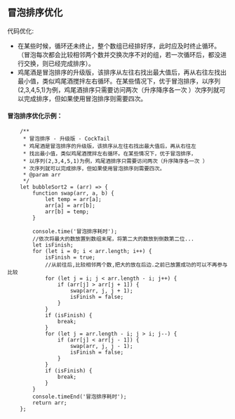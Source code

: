 ## 冒泡排序优化
代码优化:  

*  在某些时候，循环还未终止，整个数组已经排好序，此时应及时终止循环。（冒泡每次都会比较相邻两个数并交换次序不对的组，若一次循环后，都没进行交换，则已经完成排序）。  
*  鸡尾酒是冒泡排序的升级版，该排序从左往右找出最大值后，再从右往左找出最小值，类似鸡尾酒搅拌左右循环。在某些情况下，优于冒泡排序，以序列(2,3,4,5,1)为例，鸡尾酒排序只需要访问两次（升序降序各一次 ）次序列就可以完成排序，但如果使用冒泡排序则需要四次。
 
#### 冒泡排序优化示例：
```
    /**
     * 冒泡排序 - 升级版 - CockTail
     * 鸡尾酒是冒泡排序的升级版，该排序从左往右找出最大值后，再从右往左
     * 找出最小值，类似鸡尾酒搅拌左右循环。在某些情况下，优于冒泡排序，
     * 以序列(2,3,4,5,1)为例，鸡尾酒排序只需要访问两次（升序降序各一次 ）
     * 次序列就可以完成排序，但如果使用冒泡排序则需要四次。
     * @param arr
     */
    let bubbleSort2 = (arr) => {
        function swap(arr, a, b) {
            let temp = arr[a];
            arr[a] = arr[b];
            arr[b] = temp;
        }

        console.time('冒泡排序耗时');
        //依次将最大的数放置到数组末尾，将第二大的数放到倒数第二位...
        let isFinish;
        for (let i = 0; i < arr.length; i++) {
            isFinish = true;
            //从前往后,比较相邻两个数,把大的放在后边.之前已放置成功的可以不再参与比较
            for (let j = i; j < arr.length - i; j++) {
                if (arr[j] > arr[j + 1]) {
                    swap(arr, j, j + 1);
                    isFinish = false;
                }
            }
            if (isFinish) {
                break;
            }
            for (let j = arr.length - i; j > i; j--) {
                if (arr[j] < arr[j - 1]) {
                    swap(arr, j, j - 1);
                    isFinish = false;
                }
            }
            if (isFinish) {
                break;
            }
        }
        console.timeEnd('冒泡排序耗时');
        return arr;
    };
```
